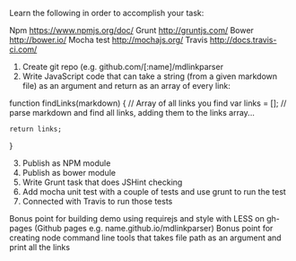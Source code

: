 Learn the following in order to accomplish your task:


Npm https://www.npmjs.org/doc/
Grunt http://gruntjs.com/
Bower http://bower.io/
Mocha test http://mochajs.org/
Travis http://docs.travis-ci.com/


1. Create git repo (e.g. github.com/[:name]/mdlinkparser
2. Write JavaScript code that can take a string (from a given markdown file) as an argument and return as an array of every link:


function findLinks(markdown) {
    // Array of all links you find
    var links = [];
    // parse markdown and find all links, adding them to the links array...
    
    return links;
}


3. Publish as NPM module
4. Publish as bower module
5. Write Grunt task that does JSHint checking
6. Add mocha unit test with a couple of tests and use grunt to run the test
7. Connected with Travis to run those tests


Bonus point for building demo using requirejs and style with LESS on gh-pages (Github pages e.g. name.github.io/mdlinkparser)
Bonus point for creating node command line tools that takes file path as an argument and print all the links
